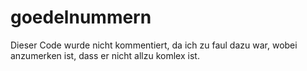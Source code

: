 # goedelnummern
Dieser Code wurde nicht kommentiert, da ich zu faul dazu war, wobei anzumerken ist, dass er nicht allzu komlex ist.

